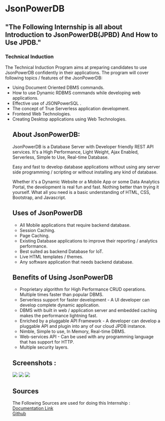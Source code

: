 # JsonPowerDB

<h2>"The Following Internship is all about Introduction to JsonPowerDB(JPBD) And How to Use JPDB."</h2>
<h3> Technical Induction </h3>
<p>The Technical Induction Program aims at preparing candidates to use JsonPowerDB confidently in their applications. The program will cover following topics / features of the JsonPowerDB:</p>
<ul>
   <li> Using Document Oriented DBMS commands.</li>
    <li> How to use Dynamic RDBMS commands while developing web applications.</li>
    <li> Effective use of JSONPowerSQL .</li>
    <li> The concept of True Serverless application development.</li>
    <li> Frontend Web Technologies.</li>
    <li> Creating Desktop applications using Web Technologies.</li>
  
<h2> About JsonPowerDB: </h2>
<p>JsonPowerDB is a Database Server with Developer friendly REST API services. It's a High Performance, Light Weight, Ajax Enabled, Serverless, Simple to Use, Real-time Database.

Easy and fast to develop database applications without using any server side programming / scripting or without installing any kind of database.

Whether it's a Dynamic Website or a Mobile App or some Data Analytics Portal, the development is real fun and fast. Nothing better than trying it yourself. What all you need is a basic understanding of HTML, CSS, Bootstrap, and Javascript.</p>
<h2>Uses of JsonPowerDB</h2>
<ul>
<li>All Mobile applications that require backend database.</li>
<li>Session Caching.</li>
<li>Page Caching.</li>
<li>Existing Database applications to improve their reporting / analytics performance.</li>
<li>Best suited as backend Database for IoT.</li>
<li>Live HTML templates / themes.</li>
<li>Any software application that needs backend database.</li>
</ul>
<h2>Benefits of Using JsonPowerDB</h2>
<ul>
<li>Proprietary algorithm for High Performance CRUD operations. Multiple times faster than popular DBMS.</li>
<li>Serverless support for faster development - A UI developer can develop complete dynamic application.</li>
<li>DBMS with built in web / application server and embedded caching makes the performance lightning fast.</li>
<li>Enriched by a pluggable API Framework - A developer can develop a pluggable API and plugin into any of our cloud JPDB instance.</li>
<li>Nimble, Simple to use, In Memory, Real-time DBMS.</li>
<li>Web-services API - Can be used with any programming language that has support for HTTP.</li>
<li>Multiple security layers.</li></ul>
<h2>Screenshots : </h2>
<img src="https://user-images.githubusercontent.com/91979040/185802593-59a41439-2fd7-437c-a8fd-00b7cdcfbbf4.png">
<img src="https://user-images.githubusercontent.com/91979040/185802780-394aa644-eef6-4168-961e-2199aafc8647.png">
<img  src="https://user-images.githubusercontent.com/91979040/185802714-8d6082d2-ae49-40b7-8d84-bd6cdc5ab371.png">
<h2> Sources </h2>
<p>The Following Sources are used for doing this Internship :<br>
<a href="https://login2explore.com/jpdb/docs.html">Documentation Link</a><br>
<a href="https://www.simplilearn.com/tutorials/git-tutorial/what-is-github"> Github</a>
